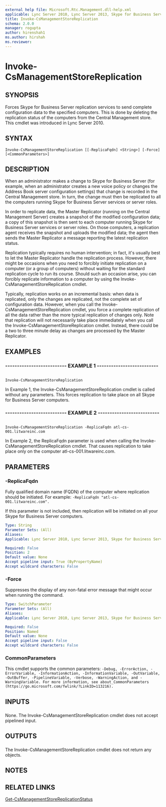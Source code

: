 ```yaml
---
external help file: Microsoft.Rtc.Management.dll-help.xml
applicable: Lync Server 2010, Lync Server 2013, Skype for Business Server 2015, Skype for Business Server 2019
title: Invoke-CsManagementStoreReplication
schema: 2.0.0
manager: rogupta
author: hirenshah1
ms.author: hirshah
ms.reviewer:
---
```


# Invoke-CsManagementStoreReplication

## SYNOPSIS

Forces Skype for Business Server replication services to send complete configuration data to the specified computers.
This is done by deleting the replication status of the computers from the Central Management store.
This cmdlet was introduced in Lync Server 2010.



## SYNTAX

```
Invoke-CsManagementStoreReplication [[-ReplicaFqdn] <String>] [-Force] [<CommonParameters>]
```

## DESCRIPTION

When an administrator makes a change to Skype for Business Server (for example, when an administrator creates a new voice policy or changes the Address Book server configuration settings) that change is recorded in the Central Management store.
In turn, the change must then be replicated to all the computers running Skype for Business Server services or server roles.

In order to replicate data, the Master Replicator (running on the Central Management Server) creates a snapshot of the modified configuration data; a copy of this snapshot is then sent to each computer running Skype for Business Server services or server roles.
On those computers, a replication agent receives the snapshot and uploads the modified data; the agent then sends the Master Replicator a message reporting the latest replication status.

Replication typically requires no human intervention; in fact, it's usually best to let the Master Replicator handle the replication process.
However, there might be occasions when you need to forcibly initiate replication on a computer (or a group of computers) without waiting for the standard replication cycle to run its course.
Should such an occasion arise, you can forcibly replicate information to a computer by using the Invoke-CsManagementStoreReplication cmdlet.

Typically, replication works on an incremental basis: when data is replicated, only the changes are replicated, not the complete set of configuration data.
However, when you call the Invoke-CsManagementStoreReplication cmdlet, you force a complete replication of all the data rather than the more typical replication of changes only.
Note that replication will not necessarily take place immediately when you call the Invoke-CsManagementStoreReplication cmdlet.
Instead, there could be a two to three minute delay as changes are processed by the Master Replicator.



## EXAMPLES

### -------------------------- EXAMPLE 1 -------------------------- 
```

Invoke-CsManagementStoreReplication
```

In Example 1, the Invoke-CsManagementStoreReplication cmdlet is called without any parameters.
This forces replication to take place on all Skype for Business Server computers.

### -------------------------- EXAMPLE 2 -------------------------- 
```

Invoke-CsManagementStoreReplication -ReplicaFqdn atl-cs-001.litwareinc.com
```

In Example 2, the ReplicaFqdn parameter is used when calling the Invoke-CsManagementStoreReplication cmdlet.
That causes replication to take place only on the computer atl-cs-001.litwareinc.com.


## PARAMETERS

### -ReplicaFqdn

Fully qualified domain name (FQDN) of the computer where replication should be initiated.
For example: `-ReplicaFqdn "atl-cs-001.litwareinc.com".`

If this parameter is not included, then replication will be initiated on all your Skype for Business Server computers.



```yaml
Type: String
Parameter Sets: (All)
Aliases: 
Applicable: Lync Server 2010, Lync Server 2013, Skype for Business Server 2015, Skype for Business Server 2019

Required: False
Position: 2
Default value: None
Accept pipeline input: True (ByPropertyName)
Accept wildcard characters: False
```

### -Force
Suppresses the display of any non-fatal error message that might occur when running the command.

```yaml
Type: SwitchParameter
Parameter Sets: (All)
Aliases: 
Applicable: Lync Server 2010, Lync Server 2013, Skype for Business Server 2015, Skype for Business Server 2019

Required: False
Position: Named
Default value: None
Accept pipeline input: False
Accept wildcard characters: False
```

### CommonParameters
This cmdlet supports the common parameters: `-Debug, -ErrorAction, -ErrorVariable, -InformationAction, -InformationVariable, -OutVariable, -OutBuffer, -PipelineVariable, -Verbose, -WarningAction, and -WarningVariable. For more information, see about_CommonParameters (https://go.microsoft.com/fwlink/?LinkID=113216).`

## INPUTS

###  
None.
The Invoke-CsManagementStoreReplication cmdlet does not accept pipelined input.

## OUTPUTS

###  
The Invoke-CsManagementStoreReplication cmdlet does not return any objects.

## NOTES

## RELATED LINKS

[Get-CsManagementStoreReplicationStatus](Get-CsManagementStoreReplicationStatus.md)


